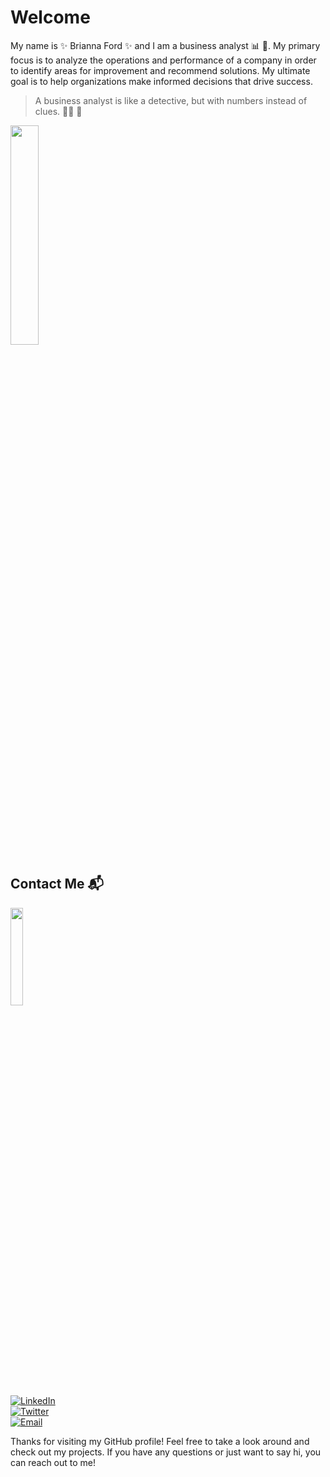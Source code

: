 # Welcome

My name is :sparkles: Brianna Ford :sparkles: and I am a business analyst :bar_chart: :briefcase:. My primary focus is to analyze the operations and performance of a company in order to identify areas for improvement and recommend solutions. My ultimate goal is to help organizations make informed decisions that drive success.

> A business analyst is like a detective, but with numbers instead of clues. 🕵🏾 :mag_right:

<img src= "https://media.giphy.com/media/pjpGMumGzbS5LsaNp3/giphy.gif" width=30% height=30%>

## Contact Me :mailbox_with_mail:
<img src= https://media.giphy.com/media/bZAVf97vQyBeJsvAbD/giphy.gif width=20% height=20%>
</dt>
<dt>
<a href="https://www.linkedin.com/in/brianna--ford">
<img src="https://img.shields.io/badge/LinkedIn-0077B5?style=for-the-badge&logo=linkedin&logoColor=white" alt="LinkedIn" />
   </a>
</dt>
<dt>
<a href="https://twitter.com/briannaford__">
<img src="https://img.shields.io/badge/Twitter-1DA1F2?style=for-the-badge&logo=twitter&logoColor=white" alt="Twitter" />
   </a>
   </dt>
<dt>
<a href="https:mailto:briannaf3598@gmail.com">
<img src=https://img.shields.io/badge/Email-D14836?style=for-the-badge&logo=gmail&logoColor=white alt="Email" />
   </a>
</dt>

Thanks for visiting my GitHub profile! Feel free to take a look around and check out my projects. If you have any questions or just want to say hi, you can reach out to me!
